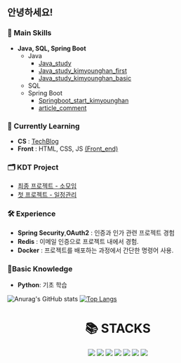 ## 안녕하세요!

### 🔧 Main Skills
- **Java, SQL, Spring Boot**
  - Java
    - <a href='https://github.com/hajju0617/java-study' target='_blank'>Java_study</a>
    - <a href='https://github.com/hajju0617/java-study-kimyounghan-first' target='_blank'>Java_study_kimyounghan_first</a>
    - <a href='https://github.com/hajju0617/java-study-kimyounghan-basic' target='_blank'>Java_study_kimyounghan_basic</a>
  - SQL
  - Spring Boot
    - <a href='https://github.com/hajju0617/springboot-start-kimyounghan' target='_blank'>Springboot_start_kimyounghan</a>
    - <a href='https://github.com/hajju0617/article-comment' target='_blank'>article_comment</a>

### 🌱 Currently Learning
- **CS** : <a href='https://velog.io/@hajju' target='_blank'>TechBlog</a>
- **Front** : HTML, CSS, JS <a href='https://github.com/hajju0617/html_css_javascript' target='_blank'>(Front_end)</a>

### 🗂️ KDT Project
- <a href='https://github.com/hajju0617/gajigaji' target='_blank'>최종 프로젝트 - 소모임</a>
- <a href='https://github.com/GukSense/FirstProject' target='_blank'>첫 프로젝트 - 일정관리</a>


### 🛠️ Experience
- **Spring Security**,**OAuth2** : 인증과 인가 관련 프로젝트 경험
- **Redis** : 이메일 인증으로 프로젝트 내에서 경험.
- **Docker** : 프로젝트를 배포하는 과정에서 간단한 명령어 사용.

### 🔎Basic Knowledge
  - **Python**: 기초 학습


![Anurag's GitHub stats](https://github-readme-stats.vercel.app/api?username=hajju0617&show_icons=true&theme=ambient_gradient)
[![Top Langs](https://github-readme-stats.vercel.app/api/top-langs/?username=hajju0617&layout=donut)](https://github.com/hajju0617/github-readme-stats)


<div align=center><h1>📚 STACKS</h1></div>

<div align=center> 
<img src="https://img.shields.io/badge/java-007396?style=for-the-badge&logo=java&logoColor=white">
<img src="https://img.shields.io/badge/SPRING BOOT-6DB33F?style=for-the-badge&logo=Spring Boot&logoColor=white"/>
<img src="https://img.shields.io/badge/SPRING SECURITY-6DB33F?style=for-the-badge&logo=Spring Security&logoColor=white"/>
<img src="https://img.shields.io/badge/HTML5-E34F26?style=for-the-badge&logo=HTML5&logoColor=white">
<img src="https://img.shields.io/badge/MariaDB-003545?style=for-the-badge&logo=mariadb&logoColor=white">
<img src="https://img.shields.io/badge/python-3776AB?style=for-the-badge&logo=python&logoColor=white">
<img src="https://img.shields.io/badge/mysql-4479A1?style=for-the-badge&logo=mysql&logoColor=white"> 
